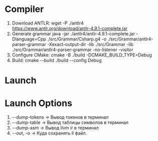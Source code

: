 # Compiler
1. Download ANTLR: wget -P ./antlr4 https://www.antlr.org/download/antlr-4.9.1-complete.jar
2. Generate grammar java -jar ./antlr4/antlr-4.9.1-complete.jar -Dlanguage=Cpp ./src/Grammar/Csharp.g4 -o ./src/Grammar/antlr4-parser-grammar -Xexact-output-dir -lib ./src/Grammar -lib ./src/Grammar/antlr4-parser-grammar -no-listener -visitor
3. Configure CMake: cmake -B ./build -DCMAKE_BUILD_TYPE=Debug
4. Build: cmake --build ./build --config Debug

# Launch

# Launch Options
1. --dump-tokens -> Вывод токенов в терминал
2. --dump-table  -> Вывод таблицы символов в терминал
3. --dump-asm    -> Вывод llvm ir в терминал
4. --out, -o     -> Куда сохранять ll файл.

